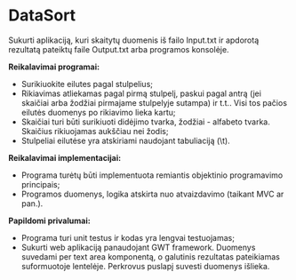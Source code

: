 # DataSort

Sukurti aplikaciją, kuri skaitytų duomenis iš failo Input.txt ir apdorotą rezultatą pateiktų faile Output.txt arba programos konsolėje.

<b>Reikalavimai programai:</b>
- Surikiuokite eilutes pagal stulpelius;
- Rikiavimas atliekamas pagal pirmą stulpelį, paskui pagal antrą (jei skaičiai arba žodžiai pirmajame stulpelyje sutampa) ir t.t.. Visi tos pačios eilutės duomenys po rikiavimo lieka kartu;
- Skaičiai turi būti surikiuoti didėjimo tvarka, žodžiai - alfabeto tvarka. Skaičius rikiuojamas aukščiau nei žodis;
- Stulpeliai eilutėse yra atskiriami naudojant tabuliaciją (\t).

<b>Reikalavimai implementacijai:</b>
- Programa turėtų būti implementuota remiantis objektinio programavimo principais;
- Programos duomenys, logika atskirta nuo atvaizdavimo (taikant MVC ar pan.).

<b>Papildomi privalumai:</b>
- Programa turi unit testus ir kodas yra lengvai testuojamas;
- Sukurti web aplikaciją panaudojant GWT framework. Duomenys suvedami per text area komponentą, o galutinis rezultatas pateikiamas suformuotoje lentelėje. Perkrovus puslapį suvesti duomenys išlieka.
